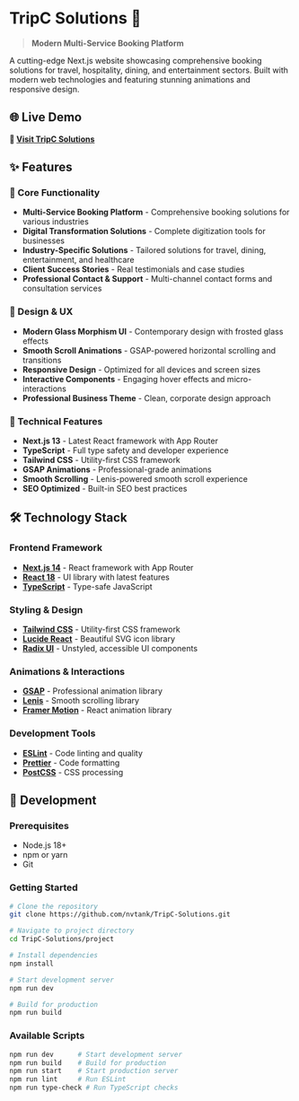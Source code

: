 # TripC Solutions 🏨

> **Modern Multi-Service Booking Platform**

A cutting-edge Next.js website showcasing comprehensive booking solutions for travel, hospitality, dining, and entertainment sectors. Built with modern web technologies and featuring stunning animations and responsive design.

## 🌐 Live Demo

**🔗 [Visit TripC Solutions](https://solutions.tripc.ai/)**

## ✨ Features

### 🎯 Core Functionality
- **Multi-Service Booking Platform** - Comprehensive booking solutions for various industries
- **Digital Transformation Solutions** - Complete digitization tools for businesses
- **Industry-Specific Solutions** - Tailored solutions for travel, dining, entertainment, and healthcare
- **Client Success Stories** - Real testimonials and case studies
- **Professional Contact & Support** - Multi-channel contact forms and consultation services

### 🎨 Design & UX
- **Modern Glass Morphism UI** - Contemporary design with frosted glass effects
- **Smooth Scroll Animations** - GSAP-powered horizontal scrolling and transitions
- **Responsive Design** - Optimized for all devices and screen sizes
- **Interactive Components** - Engaging hover effects and micro-interactions
- **Professional Business Theme** - Clean, corporate design approach

### 🚀 Technical Features
- **Next.js 13** - Latest React framework with App Router
- **TypeScript** - Full type safety and developer experience
- **Tailwind CSS** - Utility-first CSS framework
- **GSAP Animations** - Professional-grade animations
- **Smooth Scrolling** - Lenis-powered smooth scroll experience
- **SEO Optimized** - Built-in SEO best practices

## 🛠️ Technology Stack

### Frontend Framework
- **[Next.js 14](https://nextjs.org/)** - React framework with App Router
- **[React 18](https://reactjs.org/)** - UI library with latest features
- **[TypeScript](https://www.typescriptlang.org/)** - Type-safe JavaScript

### Styling & Design
- **[Tailwind CSS](https://tailwindcss.com/)** - Utility-first CSS framework
- **[Lucide React](https://lucide.dev/)** - Beautiful SVG icon library
- **[Radix UI](https://www.radix-ui.com/)** - Unstyled, accessible UI components

### Animations & Interactions
- **[GSAP](https://greensock.com/gsap/)** - Professional animation library
- **[Lenis](https://github.com/studio-freight/lenis)** - Smooth scrolling library
- **[Framer Motion](https://www.framer.com/motion/)** - React animation library

### Development Tools
- **[ESLint](https://eslint.org/)** - Code linting and quality
- **[Prettier](https://prettier.io/)** - Code formatting
- **[PostCSS](https://postcss.org/)** - CSS processing

## 🔧 Development

### Prerequisites
- Node.js 18+
- npm or yarn
- Git

### Getting Started
```bash
# Clone the repository
git clone https://github.com/nvtank/TripC-Solutions.git

# Navigate to project directory
cd TripC-Solutions/project

# Install dependencies
npm install

# Start development server
npm run dev

# Build for production
npm run build
```

### Available Scripts
```bash
npm run dev      # Start development server
npm run build    # Build for production
npm run start    # Start production server
npm run lint     # Run ESLint
npm run type-check # Run TypeScript checks
```
